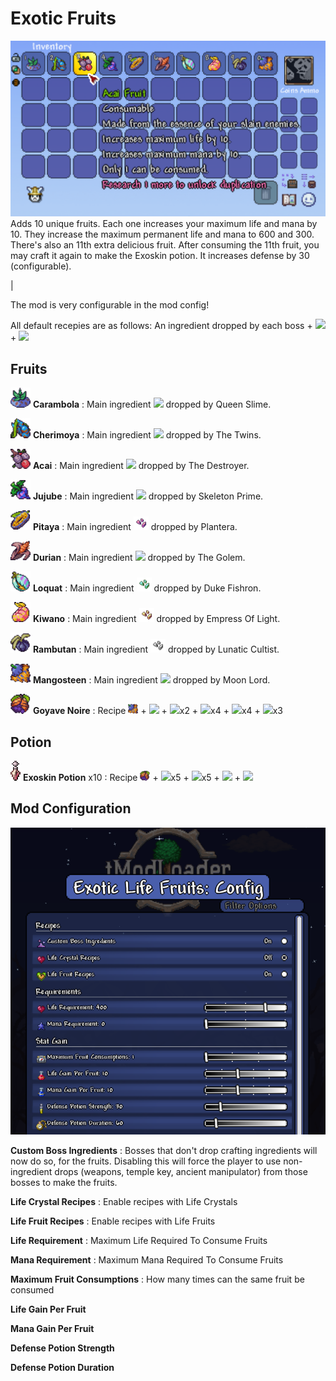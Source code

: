 # Exotic Fruits

<img src="/pics/main.png">
Adds 10 unique fruits. Each one increases your maximum life and mana by 10. They increase the maximum permanent life and mana to 600 and 300. There's also an 11th extra delicious fruit.
After consuming the 11th fruit, you may craft it again to make the Exoskin potion. It increases defense by 30 (configurable).

|

The mod is very configurable in the mod config!

All default recepies are as follows: An ingredient dropped by each boss  + <img src="https://terraria.wiki.gg/images/9/9f/Life_Fruit.png" width="16">  + <img src="https://terraria.wiki.gg/images/7/79/Mana_Crystal.png" width="16">

## Fruits

<img src="/Items/ExoticFruits0.png" width="32"> **Carambola** : Main ingredient <img src="https://terraria.wiki.gg/images/3/38/Sparkle_Slime_Balloon.png" width="16"> dropped by Queen Slime.

<img src="/Items/ExoticFruits1.png" width="32"> **Cherimoya** : Main ingredient <img src="https://terraria.wiki.gg/images/9/98/Soul_of_Sight.gif" width="16"> dropped by The Twins.

<img src="/Items/ExoticFruits2.png" width="32"> **Acai** : Main ingredient <img src="https://terraria.wiki.gg/images/4/44/Soul_of_Might.gif" width="16"> dropped by The Destroyer.

<img src="/Items/ExoticFruits3.png" width="32"> **Jujube** : Main ingredient <img src="https://terraria.wiki.gg/images/a/ad/Soul_of_Fright.gif" width="16"> dropped by Skeleton Prime.

<img src="/Items/ExoticFruits4.png" width="32"> **Pitaya** : Main ingredient <img src="/Items/ExoticFruitsShard0.png" width="24"> dropped by Plantera.

<img src="/Items/ExoticFruits5.png" width="32"> **Durian** : Main ingredient <img src = "https://terraria.wiki.gg/images/c/cb/Beetle_Husk.png" width="16"> dropped by The Golem.

<img src="/Items/ExoticFruits6.png" width="32"> **Loquat** : Main ingredient <img src="/Items/ExoticFruitsShard1.png" width="24"> dropped by Duke Fishron.

<img src="/Items/ExoticFruits7.png" width="32"> **Kiwano** : Main ingredient <img src="/Items/ExoticFruitsShard2.png" width="24"> dropped by Empress Of Light.

<img src="/Items/ExoticFruits8.png" width="32"> **Rambutan** : Main ingredient <img src="/Items/ExoticFruitsShard3.png" width="24"> dropped by Lunatic Cultist.

<img src="/Items/ExoticFruits9.png" width="32"> **Mangosteen** : Main ingredient <img src="https://terraria.wiki.gg/images/6/60/Luminite_Bar.png" width="16"> dropped by Moon Lord.

<img src="/Items/ExoticFruits10.png" width="32"> **Goyave Noire** : Recipe <img src="/Items/ExoticFruits9.png" width="16"> + <img src="https://terraria.wiki.gg/images/1/1c/Glowing_Mushroom.png" width="16"> + <img src="https://terraria.wiki.gg/images/3/3f/Gel.png" width="16">x2 + <img src="https://terraria.wiki.gg/images/9/9f/Life_Fruit.png" width="16">x4  + <img src="https://terraria.wiki.gg/images/7/79/Mana_Crystal.png" width="16">x4 + <img src="https://terraria.wiki.gg/images/6/65/Pixie_Dust.png" width="16">x3

## Potion

<img src="/Items/ExoticFruitsDefensePotion.png" height="32"> **Exoskin Potion** x10 : Recipe <img src="/Items/ExoticFruits10.png" width="16"> + <img src="https://terraria.wiki.gg/images/9/9f/Ironskin_Potion.png" height="24">x5 + <img src="https://terraria.wiki.gg/images/1/16/Bottled_Water.png" width="16">x5 + <img src="https://terraria.wiki.gg/images/1/19/Cursed_Flame.png" width="16"> + <img src="https://terraria.wiki.gg/images/7/77/Asphalt_Block.png" width="16">

## Mod Configuration

<img src="/pics/config.png">

**Custom Boss Ingredients**
: Bosses that don't drop crafting ingredients will now do so, for the fruits. Disabling this will force the player to use non-ingredient drops (weapons, temple key, ancient manipulator) from those bosses to make the fruits.

**Life Crystal Recipes**
: Enable recipes with Life Crystals

**Life Fruit Recipes**
: Enable recipes with Life Fruits

**Life Requirement**
: Maximum Life Required To Consume Fruits


**Mana Requirement**
: Maximum Mana Required To Consume Fruits

**Maximum Fruit Consumptions**
: How many times can the same fruit be consumed

**Life Gain Per Fruit**


**Mana Gain Per Fruit**


**Defense Potion Strength**


**Defense Potion Duration**